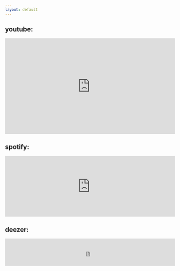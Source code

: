 ```yaml
---
layout: default
---
```


## youtube:
<iframe width="560" height="315" src="https://www.youtube.com/embed/videoseries?list=PL7smZQW3puyY7oWHo3kXcNel8SNSLERJU" frameborder="0" ;allow=" autoplay; encrypted-media; gyroscope; picture-in-picture" allowfullscreen></iframe>

<br>

## spotify:
<iframe src="https://open.spotify.com/embed/artist/4YDmV7HfHNlwXBnoLkLrrd" width="560" height="200" frameborder="0" allowtransparency="true" allow="encrypted-media"></iframe>

<br>

## deezer:
<iframe scrolling="no" frameborder="0" allowTransparency="true" src="https://www.deezer.com/plugins/player?format=classic&autoplay=false&playlist=true&width=560&height=350&color=161212&layout=dark&size=medium&type=tracks&id=888597222&app_id=1" width="560" height="90"></iframe>

<br>
